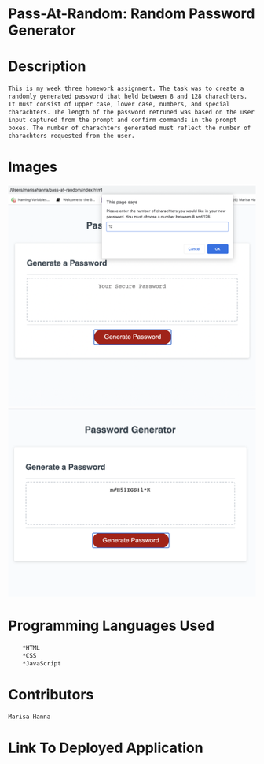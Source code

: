 #   Pass-At-Random: Random Password Generator


#   Description

    This is my week three homework assignment. The task was to create a randomly generated password that held between 8 and 128 charachters. It must consist of upper case, lower case, numbers, and special charachters. The length of the password retruned was based on the user input captured from the prompt and confirm commands in the prompt boxes. The number of charachters generated must reflect the number of charachters requested from the user.



#   Images

![screen-shot1](./images/screen-shot1.png)
![screen-shot2](./images/screen-shot2.png)



#   Programming Languages Used


        *HTML
        *CSS
        *JavaScript



#   Contributors

    Marisa Hanna


#   Link To Deployed Application    


